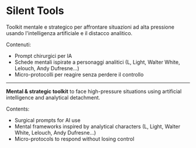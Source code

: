 # Silent Tools

Toolkit mentale e strategico per affrontare situazioni ad alta pressione usando l'intelligenza artificiale e il distacco analitico.

Contenuti:
- Prompt chirurgici per IA
- Schede mentali ispirate a personaggi analitici (L, Light, Walter White, Lelouch, Andy Dufresne...)
- Micro-protocolli per reagire senza perdere il controllo

---

**Mental & strategic toolkit** to face high-pressure situations using artificial intelligence and analytical detachment.

Contents:
- Surgical prompts for AI use
- Mental frameworks inspired by analytical characters (L, Light, Walter White, Lelouch, Andy Dufresne…)
- Micro-protocols to respond without losing control
